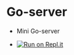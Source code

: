 # Go-server

- Mini Go-server 



- [![Run on Repl.it](https://replit.com/badge/github/Sumit-Patil-10/Go-server)](https://replit.com/new/github/Sumit-Patil-10/Go-server)
